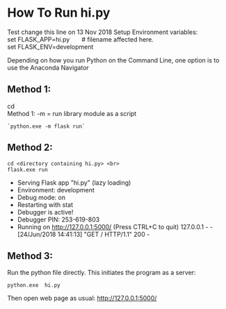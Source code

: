 How To Run hi.py
==================
Test change this line on 13 Nov 2018
Setup Environment variables:<br>
set FLASK\_APP=hi.py  &nbsp;&nbsp;&nbsp;&nbsp;&nbsp;             # filename affected here.<br>
set FLASK\_ENV=development<br>

Depending on how you run Python on the Command Line, one option is to use the Anaconda Navigator


Method 1:
---------
cd <directory containing hi.py> <br>
Method 1: -m = run library module as a script

    `python.exe -m flask run`

Method 2:
----------
    cd <directory containing hi.py> <br>
    flask.exe run

 * Serving Flask app "hi.py" (lazy loading)
 * Environment: development
 * Debug mode: on
 * Restarting with stat
 * Debugger is active!
 * Debugger PIN: 253-619-803
 * Running on http://127.0.0.1:5000/ (Press CTRL+C to quit)
127.0.0.1 - - [24/Jun/2018 14:41:13] "GET / HTTP/1.1" 200 -

Method 3:
----------
Run the python file directly. This initiates the program as a server:

`python.exe  hi.py`
    
Then open web page as usual: http://127.0.0.1:5000/
